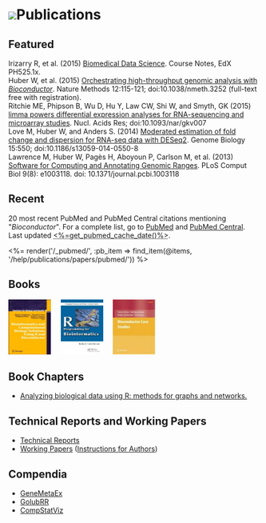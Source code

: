 # ![](/images/icons/magnifier.gif)Publications

<h2 name="featured">Featured</h2>

<div>

<div class="white_box">
Irizarry R, et al. (2015) <a
href="http://genomicsclass.github.io/book/">Biomedical Data
Science</a>. Course Notes, EdX PH525.1x.
</div>

<div class="grey_box"> Huber W, et al. (2015) <a
href="http://www.nature.com/nmeth/journal/v12/n2/abs/nmeth.3252.html">Orchestrating
high-throughput genomic analysis with
<em>Bioconductor</em></a>. Nature Methods 12:115-121;
doi:10.1038/nmeth.3252 (full-text free with registration).</div>

<div class="white_box">
Ritchie ME, Phipson B, Wu D, Hu Y, Law CW, Shi W, and Smyth, GK (2015)
<a
href="http://m.nar.oxfordjournals.org/content/early/2015/01/20/nar.gkv007.abstract">limma
powers differential expression analyses for RNA-sequencing and
microarray studies</a>. Nucl. Acids Res; doi:10.1093/nar/gkv007 
</div>

<div class="grey_box">
Love M, Huber W, and Anders S. (2014) <a
href="http://genomebiology.com/2014/15/12/550/abstract">Moderated
estimation of fold change and dispersion for RNA-seq data with
DESeq2</a>. Genome Biology 15:550; doi:10.1186/s13059-014-0550-8
</div>

<div class="white_box">
Lawrence M, Huber W, Pagès H, Aboyoun P, Carlson M, et al. (2013) <a
href="http://dx.doi.org/10.1371/journal.pcbi.1003118">Software for
Computing and Annotating Genomic Ranges</a>. PLoS Comput Biol 9(8):
e1003118. doi: 10.1371/journal.pcbi.1003118
</div>

</div>

<h2 name="recent">Recent</h2>

20 most recent PubMed and PubMed Central citations mentioning &quot;*Bioconductor*&quot;.
For a complete list, go to 
<a href="http://www.ncbi.nlm.nih.gov/pubmed/?term=bioconductor" target="_blank">PubMed</a> and
<a href="http://www.ncbi.nlm.nih.gov/pmc/?term=bioconductor&sort=ePubDate" target="_blank">PubMed Central</a>.
Last updated <abbr class="timeago" title="<%=get_pubmed_cache_date()%>"><%=get_pubmed_cache_date()%></abbr>.

<p></p>
<%= render('/_pubmed/', :pb_item => find_item(@items, '/help/publications/papers/pubmed/')) %>

## Books

<a
href="books/bioinformatics-and-computational-biology-solutions/"
title="Landmark Bioconductor Book">
<img src="books/bioinformatics-and-computational-biology-solutions/bcbs_small.jpg" height="110"
alt="Monograph" width="85" /></a>&nbsp;&nbsp;&nbsp;&nbsp;
<a
href="books/r-programming-for-bioinformatics/" title="R Programming for Bioinformatics">
<img
src="books/r-programming-for-bioinformatics/rbioinf-small.jpg"
height="110" alt="R Programming for Bioinformatics" width="85" /></a>&nbsp;&nbsp;&nbsp;&nbsp;
<a href="books/bioconductor-case-studies/" title="Bioconductor Case Studies">
<img
src="books/bioconductor-case-studies/case-studies-small.jpg"
height="110" alt="Bioconductor Case Studies" width="85" /></a>

## Book Chapters
* [Analyzing biological data using R: methods for graphs and networks.](book-chapters/MiMB)

## Technical Reports and Working Papers

* [Technical Reports](tech-reports/)
* [Working Papers](http://www.bepress.com/bioconductor/) ([Instructions for Authors](http://www.bepress.com/bioconductor/authors.instructions.html))

## Compendia

* [GeneMetaEx](compendia/genemetaex/)
* [GolubRR](compendia/golubrr/)
* [CompStatViz](compendia/CompStatViz/)

